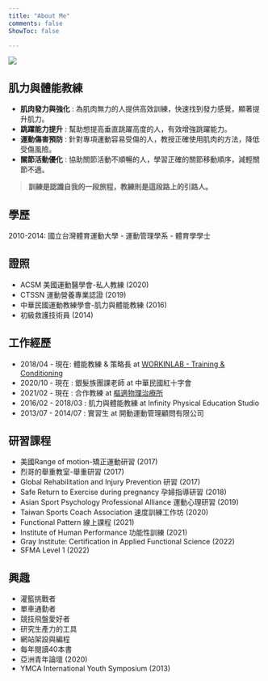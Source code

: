 ```yaml
---
title: "About Me"
comments: false
ShowToc: false

---
```

![](https://cdn.jsdelivr.net/gh/xiang0805/blogimage@main/img/202311191756916-self.jpg)

## 肌力與體能教練

- **肌肉發力與強化** : 為肌肉無力的人提供高效訓練，快速找到發力感覺，顯著提升肌力。
- **跳躍能力提升** : 幫助想提高垂直跳躍高度的人，有效增強跳躍能力。
- **運動傷害預防** : 針對專項運動容易受傷的人，教授正確使用肌肉的方法，降低受傷風險。
- **關節活動優化** : 協助關節活動不順暢的人，學習正確的關節移動順序，減輕關節不適。


>**訓練是認識自我的一段旅程，教練則是這段路上的引路人。**


## 學歷

2010-2014: 國立台灣體育運動大學 - 運動管理學系 - 體育學學士

## 證照

- ACSM 美國運動醫學會-私人教練 (2020)
- CTSSN 運動營養專業認證 (2019)
- 中華民國運動教練學會-肌力與體能教練 (2016)
- 初級救護技術員 (2014)

## 工作經歷

* 2018/04 - 現在: 體能教練 & 策略長 at [WORKINLAB - Training & Conditioning](https://workin-lab.com/)
* 2020/10 - 現在 : 銀髮族團課老師 at 中華民國紅十字會
* 2021/02 - 現在 : 合作教練 at [樞適物理治療所](https://www.centralxphysio.com)
* 2016/02 - 2018/03 : 肌力與體能教練 at Infinity Physical Education Studio
* 2013/07  - 2014/07 : 實習生 at 開動運動管理顧問有限公司

## 研習課程

- 美國Range of motion-矯正運動研習 (2017)
- 烈哥的舉重教室-舉重研習 (2017)
- Global Rehabilitation and Injury Prevention 研習 (2017)
- Safe Return to Exercise during pregnancy 孕婦指導研習 (2018)
- Asian Sport Psychology Professional Alliance 運動心理研習 (2019)
- Taiwan Sports Coach Association 速度訓練工作坊 (2020)
- Functional Pattern 線上課程 (2021)
- Institute of Human Performance 功能性訓練 (2021)
- Gray Institute: Certification in Applied Functional Science (2022)
- SFMA Level 1 (2022)

## 興趣

- 灌籃挑戰者
- 單車通勤者
- 競技飛盤愛好者
- 研究生產力的工具
- 網站架設與編程
- 每年閱讀40本書
- 亞洲青年論壇 (2020)
- YMCA International Youth Symposium (2013)

